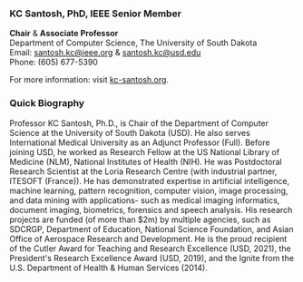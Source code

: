 ### KC Santosh, PhD, IEEE Senior Member 
**Chair** & **Associate Professor** <br>
Department of Computer Science, The University of South Dakota<br>
Email: santosh.kc@ieee.org & santosh.kc@usd.edu <br>
Phone: (605) 677-5390<br>

For more information: visit <a href="http://kc-santosh.org">kc-santosh.org</a>.



### Quick Biography
Professor KC Santosh, Ph.D., is Chair of the Department of Computer Science at the University of South Dakota (USD). He also serves International Medical University as an Adjunct Professor (Full). Before joining USD, he worked as Research Fellow at the US National Library of Medicine (NLM), National Institutes of Health (NIH). He was Postdoctoral Research Scientist at the Loria Research Centre (with industrial partner, ITESOFT (France)). He has demonstrated expertise in artificial intelligence, machine learning, pattern recognition, computer vision, image processing, and data mining with applications- such as medical imaging informatics, document imaging, biometrics, forensics and speech analysis. His research projects are funded (of more than $2m) by multiple agencies, such as SDCRGP, Department of Education, National Science Foundation, and Asian Office of Aerospace Research and Development. He is the proud recipient of the Cutler Award for Teaching and Research Excellence (USD, 2021), the President's Research Excellence Award (USD, 2019), and the Ignite from the U.S. Department of Health & Human Services (2014). 


